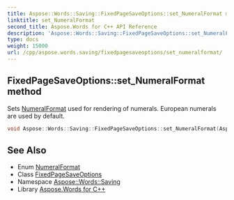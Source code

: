 ```yaml
---
title: Aspose::Words::Saving::FixedPageSaveOptions::set_NumeralFormat method
linktitle: set_NumeralFormat
second_title: Aspose.Words for C++ API Reference
description: 'Aspose::Words::Saving::FixedPageSaveOptions::set_NumeralFormat method. Sets NumeralFormat used for rendering of numerals. European numerals are used by default in C++.'
type: docs
weight: 15000
url: /cpp/aspose.words.saving/fixedpagesaveoptions/set_numeralformat/
---
```

## FixedPageSaveOptions::set_NumeralFormat method


Sets [NumeralFormat](../../numeralformat/) used for rendering of numerals. European numerals are used by default.

```cpp
void Aspose::Words::Saving::FixedPageSaveOptions::set_NumeralFormat(Aspose::Words::Saving::NumeralFormat value)
```

## See Also

* Enum [NumeralFormat](../../numeralformat/)
* Class [FixedPageSaveOptions](../)
* Namespace [Aspose::Words::Saving](../../)
* Library [Aspose.Words for C++](../../../)
